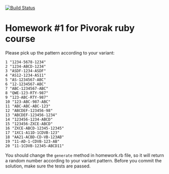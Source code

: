 [![Build Status](https://travis-ci.org/pivorakcourse/homework1.svg?branch=master)](https://travis-ci.org/pivorakcourse/homework1)

# Homework #1 for Pivorak ruby course

Please pick up the pattern according to your variant:

```
1 "1234-5678-1234"
2 "1234-ABCD-1234"
3 "ASDF-1234-ASDF"
4 "AS12-1234-AS11"
5 "AS-1234567-ABC"
6 "12-1234567-ABC"
7 "ABC-1234567-ABC"
8 "QWE-123-RTY-987"
9 "123-ABC-RTY-987"
10 "123-ABC-987-ABC"
11 "ABC-ABC-ABC-123"
12 "ABCDEF-123456-98"
13 "ABCDEF-123456-1234"
14 "123456-1234-ABCD"
15 "123456-ZXCE-ABCD"
16 "ZXCE-ABCD-12345-12345"
17 "1XC1-A11D-1CDVB-123"
18 "AA21-ACBD-CD-VB-123AB"
19 "11-AD-1-CDVB-123-AB"
20 "11-1CDVB-12345-ABCD11"
```

You should change the `generate` method in homework.rb file, so it will return
a random number according to your variant pattern. Before you commit the
solution, make sure the tests are passed.
